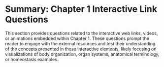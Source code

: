 # Summary: Chapter 1 Interactive Link Questions

This section provides questions related to the interactive web links, videos, or animations embedded within Chapter 1. These questions prompt the reader to engage with the external resources and test their understanding of the concepts presented in those interactive elements, likely focusing on visualizations of body organization, organ systems, anatomical terminology, or homeostasis examples.
